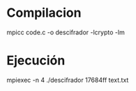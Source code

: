 # Compilacion

mpicc code.c -o descifrador -lcrypto -lm

# Ejecución

mpiexec -n 4 ./descifrador 17684ff text.txt